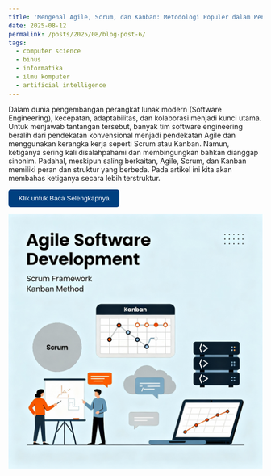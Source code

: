 ```yaml
---
title: 'Mengenal Agile, Scrum, dan Kanban: Metodologi Populer dalam Pengembangan Perangkat Lunak'
date: 2025-08-12
permalink: /posts/2025/08/blog-post-6/
tags:
  - computer science
  - binus
  - informatika
  - ilmu komputer
  - artificial intelligence
---
```


Dalam dunia pengembangan perangkat lunak modern (Software Engineering), kecepatan, adaptabilitas, dan kolaborasi menjadi kunci utama. Untuk menjawab tantangan tersebut, banyak tim software engineering beralih dari pendekatan konvensional menjadi  pendekatan Agile dan menggunakan kerangka kerja seperti Scrum atau Kanban. Namun, ketiganya sering kali disalahpahami dan membingungkan bahkan dianggap sinonim. Padahal, meskipun saling berkaitan, Agile, Scrum, dan Kanban memiliki peran dan struktur yang berbeda. Pada artikel ini kita akan membahas ketiganya secara lebih terstruktur.


<a href="https://socs.binus.ac.id/2025/08/12/mengenal-agile-scrum-dan-kanban-metodologi-populer-dalam-pengembangan-perangkat-lunak/" target="_blank">
  <button 
    style="padding: 10px 20px; background-color: #004080; color: white; border: none; border-radius: 5px; cursor: pointer; transition: background-color 0.3s;" 
    onmouseover="this.style.backgroundColor='#0059b3'" 
    onmouseout="this.style.backgroundColor='#004080'">
    Klik untuk Baca Selengkapnya
  </button>
</a>


![Alt Text](/images/blog-6.png "Mengenal Agile, Scrum, dan Kanban: Metodologi Populer dalam Pengembangan Perangkat Lunak")



<!-- ## What is Artificial Intelligence?

Artificial Intelligence refers to the simulation of human intelligence in machines programmed to think and learn. It encompasses various subfields, such as:
- **Machine Learning (ML)**: Algorithms that enable systems to learn from data.
- **Natural Language Processing (NLP)**: The ability of machines to understand and generate human language.
- **Computer Vision (CV)**: Teaching machines to interpret and analyze visual data.

## Applications of AI

AI has numerous applications across industries:
1. **Healthcare**: Assisting in diagnosis, drug discovery, and personalized treatments.
2. **Finance**: Fraud detection, algorithmic trading, and risk assessment.
3. **Transportation**: Autonomous vehicles and traffic management systems.

## The Future of AI

As AI continues to evolve, it poses both opportunities and challenges. Ethical considerations, data privacy, and potential job displacement are critical issues that need to be addressed as we integrate AI into society.

Stay tuned for more insights into AI and its impact on our future. -->